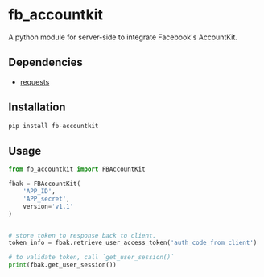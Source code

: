 # fb_accountkit

A python module for server-side to integrate Facebook's AccountKit.

## Dependencies

- [requests](https://2.python-requests.org/en/master/#)

## Installation

```bash
pip install fb-accountkit
```

## Usage

```python
from fb_accountkit import FBAccountKit

fbak = FBAccountKit(
    'APP_ID',
    'APP_secret',
    version='v1.1'
)


# store token to response back to client.
token_info = fbak.retrieve_user_access_token('auth_code_from_client')

# to validate token, call `get_user_session()`
print(fbak.get_user_session())
```
